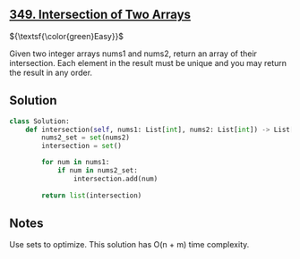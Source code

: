 ## [349. Intersection of Two Arrays](https://leetcode.com/problems/intersection-of-two-arrays/)

${\textsf{\color{green}Easy}}$

Given two integer arrays nums1 and nums2, return an array of their intersection. Each element in the result must be unique and you may return the result in any order.

## Solution
```python
class Solution:
    def intersection(self, nums1: List[int], nums2: List[int]) -> List[int]:
        nums2_set = set(nums2)
        intersection = set()

        for num in nums1:
            if num in nums2_set:
                intersection.add(num)
        
        return list(intersection)
```

## Notes
Use sets to optimize. This solution has O(n + m) time complexity.
